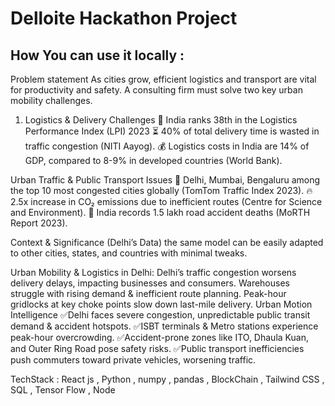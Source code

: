 # Delloite Hackathon Project 

## How You can use it locally : 

Problem statement
As cities grow, efficient logistics and transport are vital for productivity and safety. A consulting firm must solve two key urban mobility challenges.

1.  Logistics & Delivery Challenges
🚛 India ranks 38th in the Logistics Performance Index (LPI) 2023 
⏳ 40% of total delivery time is wasted in traffic congestion (NITI Aayog).
💰 Logistics costs in India are 14% of GDP, compared to 8-9% in developed countries (World Bank).



Urban Traffic & Public Transport Issues
🚗 Delhi, Mumbai, Bengaluru among the top 10 most congested cities globally (TomTom Traffic Index 2023).
🔥 2.5x increase in CO₂ emissions due to inefficient routes (Centre for Science and Environment).
🏥 India records  1.5 lakh road accident deaths (MoRTH Report 2023).



Context & Significance
 (Delhi’s Data)
the same model can be easily adapted to other cities, states, and countries with minimal tweaks. 

Urban Mobility & Logistics in Delhi:
Delhi’s traffic congestion worsens delivery delays, impacting businesses and consumers.
Warehouses struggle with rising demand & inefficient route planning.
 Peak-hour gridlocks at key choke points slow down last-mile delivery.
Urban Motion Intelligence
✅Delhi faces severe congestion, unpredictable public transit demand & accident hotspots.
✅ISBT terminals & Metro stations experience peak-hour overcrowding.
✅Accident-prone zones like ITO, Dhaula Kuan, and Outer Ring Road pose safety risks.
✅Public transport inefficiencies push commuters toward private vehicles, worsening traffic.



TechStack : React js ,  Python , numpy , pandas , BlockChain , Tailwind CSS , SQL , Tensor Flow , Node

